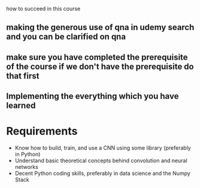 how to succeed in this course 

## making the generous use of qna in udemy search and you can be clarified on qna 

## make sure you have completed the prerequisite of the course if we don't have the prerequisite do that first 

## Implementing the everything which you have learned 


# Requirements
* Know how to build, train, and use a CNN using some library (preferably in Python)
* Understand basic theoretical concepts behind convolution and neural networks
* Decent Python coding skills, preferably in data science and the Numpy Stack